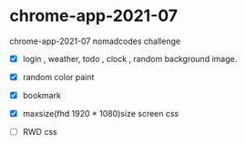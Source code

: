 # chrome-app-2021-07
chrome-app-2021-07 nomadcodes challenge 

- [x] login , weather, todo , clock , random background image.
- [x] random color paint
- [x] bookmark 
- [x] maxsize(fhd 1920 * 1080)size screen css
- [ ] RWD css

